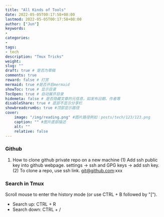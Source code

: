 ```yaml
---
title: "All Kinds of Tools"
date: 2022-05-05T00:17:58+08:00
lastmod: 2022-05-05T00:17:58+08:00
author: ["Jun"]
keywords: 
- 
categories: 
- 
tags: 
- tech
description: "Tmux Tricks"
weight:
slug: ""
draft: true # 是否为草稿
comments: true
reward: false # 打赏
mermaid: true #是否开启mermaid
showToc: true # 显示目录
TocOpen: true # 自动展开目录
hidemeta: false # 是否隐藏文章的元信息，如发布日期、作者等
disableShare: true # 底部不显示分享栏
showbreadcrumbs: true #顶部显示路径
cover:
    image: "/img/reading.png" #图片路径例如：posts/tech/123/123.png
    caption: "" #图片底部描述
    alt: ""
    relative: false
---
```



### Github
1. How to clone github private repo on a new machine
(1) Add ssh public key into github webpage. settings -> ssh and GPG keys -> add ssh key.
(2) To clone a repo, use ssh link. git@github.com:xxx 


### Search in Tmux
Scroll mouse to enter the history mode (or use CTRL + B followed by "["). 
- Search up: CTRL + R
- Search down: CTRL + /


